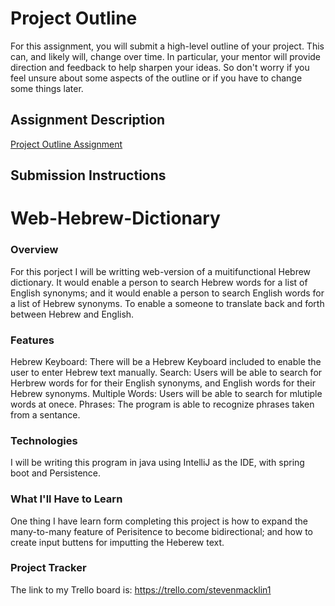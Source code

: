 # Project Outline
For this assignment, you will submit a high-level outline of your project. This can, and likely will, change over time. In particular, your mentor will provide direction and feedback to help sharpen your ideas. So don't worry if you feel unsure about some aspects of the outline or if you have to change some things later.

## Assignment Description
[Project Outline Assignment](https://education.launchcode.org/liftoff/modules/assignments/project-outline)

## Submission Instructions

# Web-Hebrew-Dictionary

### Overview
For this porject I will be writting web-version of a muitifunctional Hebrew dictionary. It would enable a person to search Hebrew words for a list of English synonyms; and it would enable a person to search English words for a list of Hebrew synonyms. To enable a someone to translate back and forth between Hebrew and English.
### Features
Hebrew Keyboard: There will be a Hebrew Keyboard included to enable the user to enter Hebrew text manually.
Search: Users will be able to search for Herbrew words for for their English synonyms, and English words for their Hebrew synonyms.
Multiple Words: Users will be able to search for mlutiple words at onece.
Phrases: The program is able to recognize phrases taken from a sentance.
### Technologies
I will be writing this program in java using IntelliJ as the IDE, with spring boot and Persistence.
### What I'll Have to Learn
One thing I have learn form completing this project is how to expand the many-to-many feature of Perisitence to become bidirectional; and how to create input buttens for imputting the Heberew text.
### Project Tracker
The link to my Trello board is: https://trello.com/stevenmacklin1
